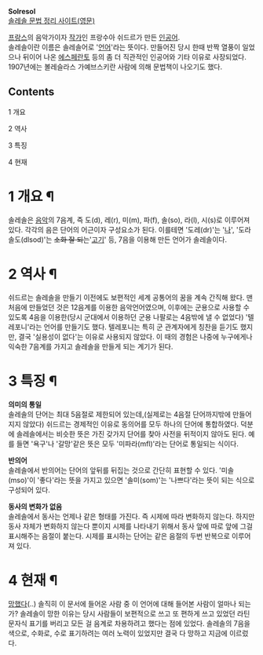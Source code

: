 **Solresol**  
[솔레솔 문법 정리 사이트(영문)](http://mozai.com/writing/not_mine/solresol/)

[프랑스](%ED%94%84%EB%9E%91%EC%8A%A4.md)의 음악가이자
[작가](%EC%9E%91%EA%B0%80.md)인 프랑수아 쉬드르가 만든
[인공어](%EC%9D%B8%EA%B3%B5%EC%96%B4.md).  
솔레솔이란 이름은 솔레솔어로 '[언어](%EC%96%B8%EC%96%B4.md)'라는 뜻이다. 만들어진 당시 한때 반짝 열풍이 일었으나
뒤이어 나온 [에스페란토](%EC%97%90%EC%8A%A4%ED%8E%98%EB%9E%80%ED%86%A0.md) 등의 좀 더
직관적인 인공어와 기타 이유로 사장되었다. 1907년에는 볼레슬라스 가예브스키란 사람에 의해 문법책이 나오기도 했다.

## Contents

    

1 개요

2 역사

3 특징

4 현재

# 1 개요 ¶

솔레솔은 [음악](%EC%9D%8C%EC%95%85.md)의 7음계, 즉 도(d), 레(r), 미(m), 파(f), 솔(so),
라(l), 시(s)로 이루어져 있다. 각각의 음은 단어의 어근이자 구성요소가 된다. 이를테면 '도레(dr)'는
'[나](%EB%82%98.md)', '도라솔도(dlsod)'는 <del>소화 잘
되는</del>'[고기](%EA%B3%A0%EA%B8%B0.md)' 등, 7음을 이용해 만든 언어가 솔레솔이다.

# 2 역사 ¶

쉬드르는 솔레솔을 만들기 이전에도 보편적인 세계 공통어의 꿈을 계속 간직해 왔다. 맨 처음에 만들었던 것은 12음계를 이용한 음악언어였으며,
이후에는 군용으로 사용할 수 있도록 4음을 이용한(당시 군대에서 이용하던 군용 나팔로는 4음밖에 낼 수 없었다) '텔레포니'라는 언어를
만들기도 했다. 텔레포니는 특히 군 관계자에게 칭찬을 듣기도 했지만, 결국 '실용성이 없다'는 이유로 사용되지 않았다. 이 때의 경험은
나중에 누구에게나 익숙한 7음계를 가지고 솔레솔을 만들게 되는 계기가 된다.  

# 3 특징 ¶

**의미의 통일**  
솔레솔의 단어는 최대 5음절로 제한되어 있는데,(실제로는 4음절 단어까지밖에 만들어지지 않았다) 쉬드르는 경제적인 이유로 동의어를 모두
하나의 단어에 통합하였다. 덕분에 솔레솔에서는 비슷한 뜻은 가진 갖가지 단어를 찾아 사전을 뒤적이지 않아도 된다. 예를 들면 '욕구'나
'갈망'같은 뜻은 모두 '미파라(mfl)'라는 단어로 통일되는 식이다.

  

**반의어**  
솔레솔에서 반의어는 단어의 앞뒤를 뒤집는 것으로 간단히 표현할 수 있다. '미솔(mso)'이 '좋다'라는 뜻을 가지고 있으면
'솔미(som)'는 '나쁘다'라는 뜻이 되는 식으로 구성되어 있다.

  

**동사의 변화가 없음**  
솔레솔에서 동사는 언제나 같은 형태를 가진다. 즉 시제에 따라 변화하지 않는다. 하지만 동사 자체가 변화하지 않는다 뿐이지 시제를 나타내기
위해서 동사 앞에 따로 앞에 그걸 표시해주는 음절이 붙는다. 시제를 표시하는 단어는 같은 음절의 두번 반복으로 이루어져 있다.

# 4 현재 ¶

[망했다](%EB%A7%9D%ED%96%88%EC%96%B4%EC%9A%94.md)(..) 솔직히 이 문서에 들어온 사람 중 이 언어에
대해 들어본 사람이 얼마나 되는가? 솔레솔이 망한 이유는 당시 사람들이 보편적으로 쓰고 또 편하게 쓰고 있었던 라틴 문자식 표기를 버리고
모든 걸 음계로 차용하려고 했다는 점에 있었다. 솔레솔의 7음을 색으로, 수화로, 수로 표기하려는 여러 노력이 있었지만 결국 다 망하고
지금에 이르렀다.


